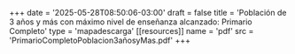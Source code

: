 +++
date = '2025-05-28T08:50:06-03:00'
draft = false
title = 'Población de 3 años y más con máximo nivel de enseñanza alcanzado: Primario Completo'
type = 'mapadescarga'
[[resources]]
    name = 'pdf'
    src = 'PrimarioCompletoPoblacion3añosyMas.pdf'
+++
